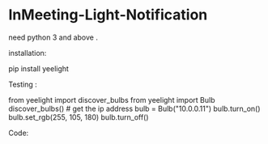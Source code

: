 # InMeeting-Light-Notification

need python 3 and above .

installation:

pip install yeelight

Testing :

from yeelight import discover_bulbs
from yeelight import Bulb
discover_bulbs() # get the ip address
bulb = Bulb("10.0.0.11")
bulb.turn_on()
bulb.set_rgb(255, 105, 180)
bulb.turn_off()

Code:
